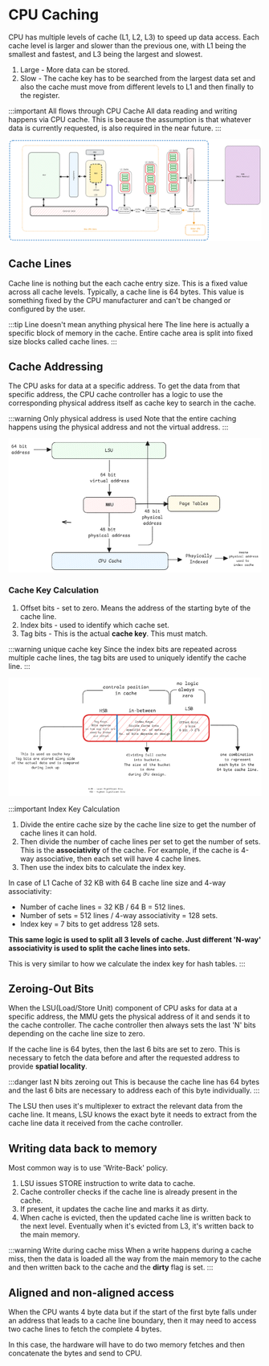 # CPU Caching

CPU has multiple levels of cache (L1, L2, L3) to speed up data access.
Each cache level is larger and slower than the previous one, with L1 being the smallest and fastest,
and L3 being the largest and slowest.

1. Large - More data can be stored.
2. Slow - The cache key has to be searched from the largest data set and
   also the cache must move from different levels to L1 and then finally to the register.

:::important All flows through CPU Cache
All data reading and writing happens via CPU cache.
This is because the assumption is that whatever data is currently requested,
is also required in the near future.
:::

![cpu-cache](../../static/img/cpu-cache-lines.excalidraw.png)

## Cache Lines

Cache line is nothing but the each cache entry size.
This is a fixed value across all cache levels. Typically, a cache line is 64 bytes.
This value is something fixed by the CPU manufacturer and can't be changed or configured by the user.

:::tip Line doesn't mean anything physical here
The line here is actually a specific block of memory in the cache.
Entire cache area is split into fixed size blocks called cache lines.
:::

## Cache Addressing

The CPU asks for data at a specific address.
To get the data from that specific address,
the CPU cache controller has a logic to use the corresponding physical address itself
as cache key to search in the cache.

:::warning Only physical address is used
Note that the entire caching happens using the physical address and not the virtual address.
:::

![Cache Addressing](../../static/img/cpu-cache-mmu.excalidraw.png)

### Cache Key Calculation

1. Offset bits - set to zero. Means the address of the starting byte of the cache line.
2. Index bits - used to identify which cache set.
3. Tag bits - This is the actual **cache key**. This must match.

:::warning unique cache key
Since the index bits are repeated across multiple cache lines, the tag bits are used to uniquely identify the cache line.
:::

![Cache Key Generation](../../static/img/cpu-cache-split.excalidraw.png)

:::important Index Key Calculation

1. Divide the entire cache size by the cache line size to get the number of cache lines it can hold.
2. Then divide the number of cache lines per set to get the number of sets.
   This is the **associativity** of the cache.
   For example, if the cache is 4-way associative, then each set will have 4 cache lines.
3. Then use the index bits to calculate the index key.

In case of L1 Cache of 32 KB with 64 B cache line size and 4-way associativity:

- Number of cache lines = 32 KB / 64 B = 512 lines.
- Number of sets = 512 lines / 4-way associativity = 128 sets.
- Index key = 7 bits to get address 128 sets.

**This same logic is used to split all 3 levels of cache.
Just different 'N-way' associativity is used to split the cache lines into sets.**

This is very similar to how we calculate the index key for hash tables.
:::

## Zeroing-Out Bits

When the LSU(Load/Store Unit) component of CPU asks for data at a specific address,
the MMU gets the physical address of it and sends it to the cache controller.
The cache controller then always sets the last 'N' bits depending on the cache line size to zero.

If the cache line is 64 bytes, then the last 6 bits are set to zero.
This is necessary to fetch the data before and after the requested address to provide **spatial locality**.

:::danger last N bits zeroing out
This is because the cache line has 64 bytes
and the last 6 bits are necessary to address each of this byte individually.
:::

The LSU then uses it's multiplexer to extract the relevant data from the cache line.
It means, LSU knows the exact byte it needs to extract from the cache line data it received from the cache controller.

## Writing data back to memory

Most common way is to use 'Write-Back' policy.

1. LSU issues STORE instruction to write data to cache.
2. Cache controller checks if the cache line is already present in the cache.
3. If present, it updates the cache line and marks it as dirty.
4. When cache is evicted, then the updated cache line is written back to the next level.
   Eventually when it's evicted from L3, it's written back to the main memory.

:::warning Write during cache miss
When a write happens during a cache miss,
then the data is loaded all the way from the main memory to the cache
and then written back to the cache and the **dirty** flag is set.
:::

## Aligned and non-aligned access

When the CPU wants 4 byte data
but if the start of the first byte falls under an address that leads to a cache line boundary,
then it may need to access two cache lines to fetch the complete 4 bytes.

In this case, the hardware will have to do two memory fetches and
then concatenate the bytes and send to CPU.

